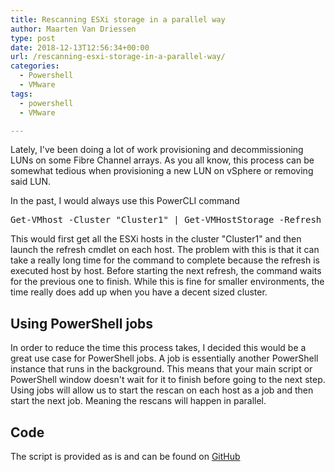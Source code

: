 ```yaml
---
title: Rescanning ESXi storage in a parallel way
author: Maarten Van Driessen
type: post
date: 2018-12-13T12:56:34+00:00
url: /rescanning-esxi-storage-in-a-parallel-way/
categories:
  - Powershell
  - VMware
tags:
  - powershell
  - VMware

---
```

Lately, I've been doing a lot of work provisioning and decommissioning LUNs on some Fibre Channel arrays. As you all know, this process can be somewhat tedious when provisioning a new LUN on vSphere or removing said LUN.

In the past, I would always use this PowerCLI command

<pre class="wp-block-preformatted lang:ps decode:true">Get-VMhost -Cluster "Cluster1" | Get-VMHostStorage -Refresh</pre>

This would first get all the ESXi hosts in the cluster "Cluster1" and then launch the refresh cmdlet on each host. The problem with this is that it can take a really long time for the command to complete because the refresh is executed host by host. Before starting the next refresh, the command waits for the previous one to finish. While this is fine for smaller environments, the time really does add up when you have a decent sized cluster.

## Using PowerShell jobs

In order to reduce the time this process takes, I decided this would be a great use case for PowerShell jobs. A job is essentially another PowerShell instance that runs in the background. This means that your main script or PowerShell window doesn't wait for it to finish before going to the next step. Using jobs will allow us to start the rescan on each host as a job and then start the next job. Meaning the rescans will happen in parallel.

## Code

The script is provided as is and can be found on <a href="https://github.com/mvandriessen/Invoke-RescanAllHBA" target="_blank" rel="noreferrer noopener" aria-label="The script is provided as is and can be found on GitHub (opens in a new tab)">GitHub</a>